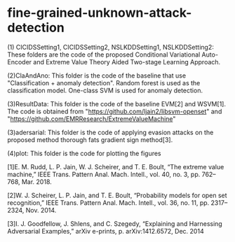 # fine-grained-unknown-attack-detection

(1) CICIDSSetting1, CICIDSSetting2, NSLKDDSetting1, NSLKDDSetting2:
These folders are the code of the proposed Conditional Variational Auto-Encoder and Extreme Value Theory Aided Two-stage Learning Approach.

(2)ClaAndAno:
This folder is the code of the baseline that use "Classification + anomaly detection". Random forest is used as the classification model. One-class SVM is used for anomaly detection.

(3)ResultData:
This folder is the code of the baseline EVM[2] and WSVM[1]. 
The code is obtained from "https://github.com/ljain2/libsvm-openset" and "https://github.com/EMRResearch/ExtremeValueMachine"


(3)adersarial:
This folder is the code of applying evasion attacks on the proposed method thorough fats gradient sign method[3].

(4)plot:
This folder is the code for plotting the figures


[1]E. M. Rudd, L. P. Jain, W. J. Scheirer, and T. E. Boult, “The extreme value machine,” IEEE Trans. Pattern Anal. Mach. Intell., vol. 40, no. 3, pp. 762–768, Mar. 2018.

[2]W. J. Scheirer, L. P. Jain, and T. E. Boult, “Probability models for open set recognition,” IEEE Trans. Pattern Anal. Mach. Intell., vol. 36, no. 11, pp. 2317–2324, Nov. 2014.

[3]I. J. Goodfellow, J. Shlens, and C. Szegedy, “Explaining and Harnessing Adversarial Examples,” arXiv e-prints, p. arXiv:1412.6572, Dec. 2014
 
